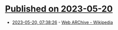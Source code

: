 # [Published on 2023-05-20](index.md)

* [2023-05-20, 07:38:26](https://lobste.rs/s/vmkjgz/web_archive_wikipedia) - [Web ARChive - Wikipedia](https://en.wikipedia.org/wiki/Web_ARChive)
